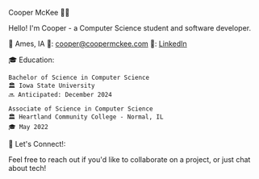 Cooper McKee 👨‍💻

Hello! I'm Cooper - a Computer Science student and software developer.

📍 Ames, IA
📧: cooper@coopermckee.com
🔗: [LinkedIn](linkedin.com/in/cooper-mckee)

🎓 Education:

    Bachelor of Science in Computer Science
    🏛 Iowa State University
    🔜 Anticipated: December 2024

    Associate of Science in Computer Science
    🏛 Heartland Community College - Normal, IL
    🎓 May 2022

🤝 Let's Connect!:

Feel free to reach out if you'd like to collaborate on a project, or just chat about tech!
